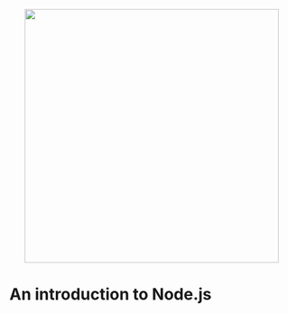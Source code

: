 <p align="center">
  <a href="http://nodejs.org/">
  <img src="https://upload.wikimedia.org/wikipedia/commons/d/d9/Node.js_logo.svg" width="450">
  </a>
</p>



# An introduction to Node.js

